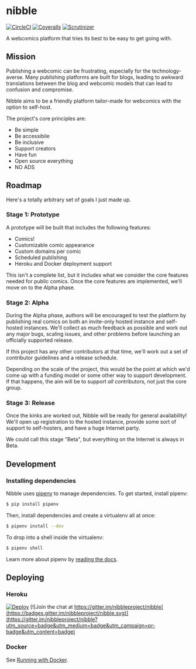 # nibble

[![CircleCI](https://circleci.com/gh/nibbleproject/nibble/tree/master.svg?style=svg)](https://circleci.com/gh/nibbleproject/nibble/tree/master)
[![Coveralls](https://img.shields.io/coveralls/nibbleproject/nibble.svg)](https://coveralls.io/r/nibbleproject/nibble)
[![Scrutinizer](https://img.shields.io/scrutinizer/g/nibbleproject/nibble.svg)](https://scrutinizer-ci.com/g/nibbleproject/nibble/)

A webcomics platform that tries its best to be easy to get going with.

## Mission

Publishing a webcomic can be frustrating, especially for the technology-averse. Many publishing platforms are built for blogs, leading to awkward translations between the blog and webcomic models that can lead to confusion and compromise.

Nibble aims to be a friendly platform tailor-made for webcomics with the option to self-host.

The project's core principles are:

- Be simple
- Be accessibile
- Be inclusive
- Support creators
- Have fun
- Open source everything
- NO ADS

## Roadmap

Here's a totally arbitrary set of goals I just made up.

### Stage 1: Prototype

A prototype will be built that includes the following features:

- Comics!
- Customizable comic appearance
- Custom domains per comic
- Scheduled publishing
- Heroku and Docker deployment support

This isn't a complete list, but it includes what we consider the core features needed for public comics.
Once the core features are implemented, we'll move on to the Alpha phase.

### Stage 2: Alpha

During the Alpha phase, authors will be encouraged to test the platform by publishing real comics on both an
invite-only hosted instance and self-hosted instances. We'll collect as much feedback as possible and work out
any major bugs, scaling issues, and other problems before launching an officially supported release.

If this project has any other contributors at that time, we'll work out a set of contributor guidelines and a release
schedule.

Depending on the scale of the project, this would be the point at which we'd come up with a funding model or some
other way to support development. If that happens, the aim will be to support *all* contributors, not just the core
group.

### Stage 3: Release

Once the kinks are worked out, Nibble will be ready for general availability! We'll open up registration to the
hosted instance, provide some sort of support to self-hosters, and have a huge Internet party.

We could call this stage "Beta", but everything on the Internet is always in Beta.

## Development

### Installing dependencies

Nibble uses [pipenv](https://docs.pipenv.org) to manage dependencies. To get started, install pipenv:

```bash
$ pip install pipenv
```

Then, install dependencies and create a virtualenv all at once:

```bash
$ pipenv install --dev
```

To drop into a shell inside the virtualenv:

```bash
$ pipenv shell
```

Learn more about pipenv by [reading the docs](https://docs.pipenv.org).

## Deploying

### Heroku

[![Deploy](https://www.herokucdn.com/deploy/button.png)](https://heroku.com/deploy) [![Join the chat at https://gitter.im/nibbleproject/nibble](https://badges.gitter.im/nibbleproject/nibble.svg)](https://gitter.im/nibbleproject/nibble?utm_source=badge&utm_medium=badge&utm_campaign=pr-badge&utm_content=badge)

### Docker

See [Running with Docker](docker/README.md).
